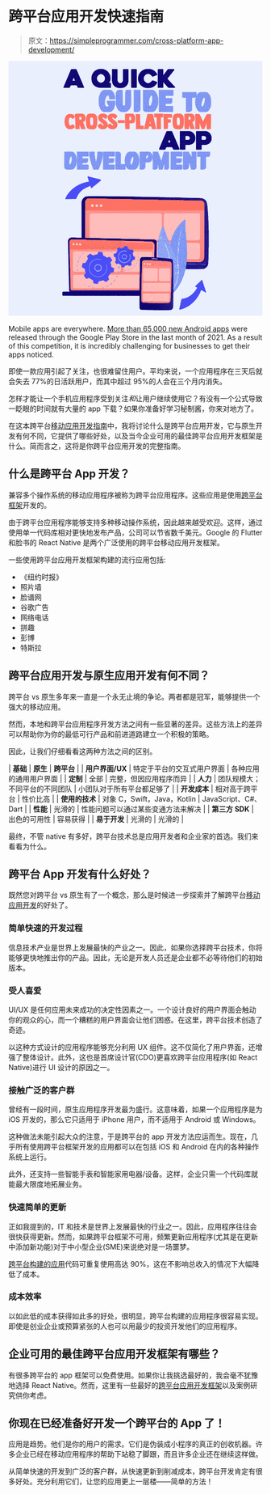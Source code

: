 # 跨平台应用开发快速指南

> 原文：<https://simpleprogrammer.com/cross-platform-app-development/>

![](img/0c8e3f0cb78d7124e740ba68e505af4d.png)

Mobile apps are everywhere. [More than 65,000 new Android apps](https://www.statista.com/statistics/1020956/android-app-releases-worldwide/) were released through the Google Play Store in the last month of 2021\. As a result of this competition, it is incredibly challenging for businesses to get their apps noticed.

即使一款应用引起了关注，也很难留住用户。平均来说，一个应用程序在三天后就会失去 77%的日活跃用户，而其中超过 95%的人会在三个月内消失。

怎样才能让一个手机应用程序受到关注*和*让用户继续使用它？有没有一个公式导致一眨眼的时间就有大量的 app 下载？如果你准备好学习秘制酱，你来对地方了。

在这本跨平台[移动应用开发指南](https://www.resourcifi.com/resources/ebooks/mobile-app/9-stages-mobile-app-development?utm_source=SimpleProgrammer&utm_medium=Offsite)中，我将讨论什么是跨平台应用开发，它与原生开发有何不同，它提供了哪些好处，以及当今企业可用的最佳跨平台应用开发框架是什么。简而言之，这将是你跨平台应用开发的完整指南。

## 什么是跨平台 App 开发？

兼容多个操作系统的移动应用程序被称为跨平台应用程序。这些应用是使用[跨平台框架](https://www.amazon.com/dp/B019EB9M9K/makithecompsi-20)开发的。

由于跨平台应用程序能够支持多种移动操作系统，因此越来越受欢迎。这样，通过使用单一代码库相对更快地发布产品，公司可以节省数千美元。Google 的 Flutter 和脸书的 React Native 是两个广泛使用的跨平台移动应用开发框架。

一些使用跨平台应用开发框架构建的流行应用包括:

*   《纽约时报》
*   照片墙
*   脸谱网
*   谷歌广告
*   网络电话
*   拼趣
*   彭博
*   特斯拉

## 跨平台应用开发与原生应用开发有何不同？

跨平台 vs 原生多年来一直是一个永无止境的争论。两者都是冠军，能够提供一个强大的移动应用。

然而，本地和跨平台应用程序开发方法之间有一些显著的差异。这些方法上的差异可以帮助你为你的最低可行产品和前进道路建立一个积极的策略。

因此，让我们仔细看看这两种方法之间的区别。

| **基础** | **原生** | **跨平台** |
| **用户界面/UX** | 特定于平台的交互式用户界面 | 各种应用的通用用户界面 |
| **定制** | 全部 | 完整，但因应用程序而异 |
| **人力** | 团队规模大；不同平台的不同团队 | 小团队对于所有平台都足够了 |
| **开发成本** | 相对高于跨平台 | 性价比高 |
| **使用的技术** | 对象 C，Swift，Java，Kotlin | JavaScript、C#、Dart |
| **性能** | 光滑的 | 性能问题可以通过某些变通方法来解决 |
| **第三方 SDK** | 出色的可用性 | 容易获得 |
| **易于开发** | 光滑的 | 光滑的 |

最终，不管 native 有多好，跨平台技术总是应用开发者和企业家的首选。我们来看看为什么。

## 跨平台 App 开发有什么好处？

既然您对跨平台 vs 原生有了一个概念，那么是时候进一步探索并了解跨平台[移动应用开发](https://www.resourcifi.com/blog/app-development?utm_source=SimpleProgrammer&utm_medium=Offsite)的好处了。

### 简单快速的开发过程

信息技术产业是世界上发展最快的产业之一。因此，如果你选择跨平台技术，你将能够更快地推出你的产品。因此，无论是开发人员还是企业都不必等待他们的初始版本。

### 受人喜爱

UI/UX 是任何应用未来成功的决定性因素之一。一个设计良好的用户界面会触动你的观众的心，而一个糟糕的用户界面会让他们困惑。在这里，跨平台技术创造了奇迹。

以这种方式设计的应用程序能够充分利用 UX 组件。这不仅简化了用户界面，还增强了整体设计。此外，这也是首席设计官(CDO)更喜欢跨平台应用程序(如 React Native)进行 UI 设计的原因之一。

### 接触广泛的客户群

曾经有一段时间，原生应用程序开发最为盛行。这意味着，如果一个应用程序是为 iOS 开发的，那么它只适用于 iPhone 用户，而不适用于 Android 或 Windows。

这种做法未能引起大众的注意，于是跨平台的 app 开发方法应运而生。现在，几乎所有使用跨平台框架开发的应用都可以在包括 iOS 和 Android 在内的各种操作系统上运行。

此外，还支持一些智能手表和智能家用电器/设备。这样，企业只需一个代码库就能最大限度地拓展业务。

### 快速简单的更新

正如我提到的，IT 和技术是世界上发展最快的行业之一。因此，应用程序往往会很快获得更新。然而，如果跨平台框架不可用，频繁更新应用程序(尤其是在更新中添加新功能)对于中小型企业(SME)来说绝对是一场噩梦。

[跨平台构建的应用](https://www.amazon.com/dp/B082D13TNV/makithecompsi-20)代码可重复使用高达 90%，这在不影响总收入的情况下大幅降低了成本。

### 成本效率

以如此低的成本获得如此多的好处，很明显，跨平台构建的应用程序很容易实现。即使是创业企业或预算紧张的人也可以用最少的投资开发他们的应用程序。

## 企业可用的最佳跨平台应用开发框架有哪些？

有很多跨平台的 app 框架可以免费使用。如果你让我挑选最好的，我会毫不犹豫地选择 React Native。然而，这里有一些最好的[跨平台应用开发框架](https://simpleprogrammer.com/cross-platform-mobile-development-ios-android-wp8)以及案例研究供你考虑。

## 你现在已经准备好开发一个跨平台的 App 了！

应用是趋势。他们是你的用户的需求。它们是伪装成小程序的真正的创收机器。许多企业已经在移动应用程序的帮助下站稳了脚跟，而且许多企业还在继续这样做。

从简单快速的开发到广泛的客户群，从快速更新到削减成本，跨平台开发肯定有很多好处。充分利用它们，让您的应用更上一层楼——简单的方法！